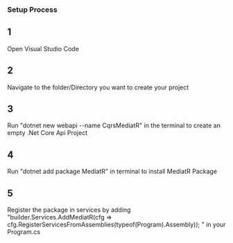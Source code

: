 ### Setup Process

## 1

Open Visual Studio Code

## 2

Navigate to the folder/Directory you want to create your project

## 3

Run "dotnet new webapi --name CqrsMediatR" in the terminal to create an empty .Net Core Api Project

## 4

Run "dotnet add package MediatR" in terminal to install MediatR Package

## 5

Register the package in services by adding "builder.Services.AddMediatR(cfg => cfg.RegisterServicesFromAssemblies(typeof(Program).Assembly));
" in your Program.cs
